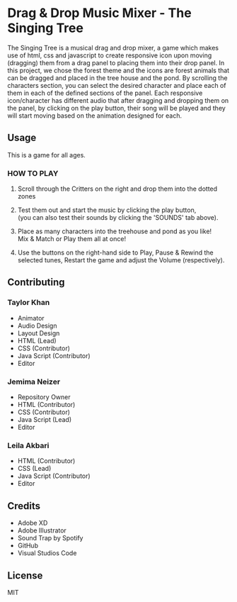 # Drag & Drop Music Mixer - The Singing Tree

The Singing Tree is a musical drag and drop mixer, a game which makes use of html, css and javascript to create responsive icon upon moving (dragging) them from a drag panel to placing them into their drop panel. In this project, we chose the forest theme and the icons are forest animals that can be dragged and placed in the tree house and the pond. By scrolling the characters section, you can select the desired character and place each of them in each of the defined sections of the panel. Each responsive icon/character has different audio that after dragging and dropping them on the panel, by clicking on the play button, their song will be played and they will start moving based on the animation designed for each.


## Usage

This is a game for all ages.

### HOW TO PLAY
1. Scroll through the Critters on the right and drop them into the dotted zones
2. Test them out and start the music by clicking the play button, 
<br>(you can also test their sounds by clicking the 'SOUNDS' tab above).
                        
3. Place as many characters into the treehouse and pond as you like!
<br>Mix & Match or Play them all at once!

4. Use the buttons on the right-hand side to Play, Pause & Rewind the selected tunes, Restart the game and adjust the Volume (respectively).


## Contributing

### Taylor Khan
* Animator
* Audio Design 
* Layout Design
* HTML (Lead)
* CSS (Contributor)
* Java Script (Contributor)
* Editor

### Jemima Neizer
* Repository Owner
* HTML (Contributor)
* CSS (Contributor)
* Java Script (Lead)
* Editor

### Leila Akbari
* HTML (Contributor)
* CSS (Lead)
* Java Script  (Contributor)
* Editor

## Credits

- Adobe XD
- Adobe Illustrator
- Sound Trap by Spotify
- GitHub
- Visual Studios Code 


<!-- http://www.java2s.com/ref/javascript/javascript-dom-html-audio-volume-property-set.html#:~:text=document.,volume%20of%20the%20audio%20player. https://www.w3schools.com/ -->

## License

MIT
